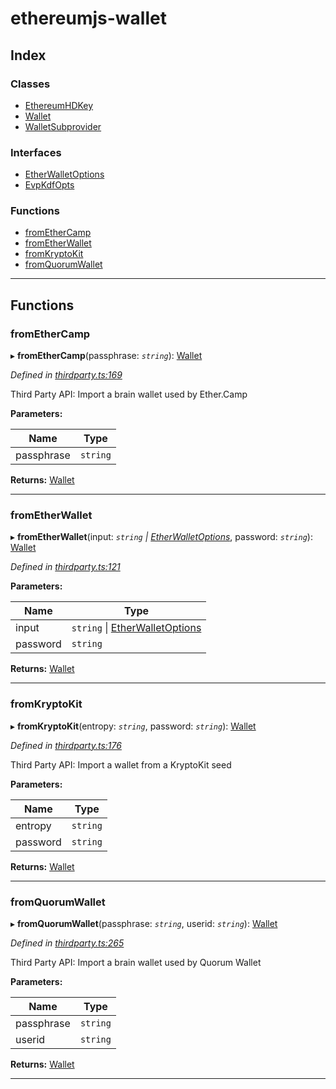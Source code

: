 # ethereumjs-wallet

## Index

### Classes

- [EthereumHDKey](classes/ethereumhdkey.md)
- [Wallet](classes/wallet.md)
- [WalletSubprovider](classes/walletsubprovider.md)

### Interfaces

- [EtherWalletOptions](interfaces/etherwalletoptions.md)
- [EvpKdfOpts](interfaces/evpkdfopts.md)

### Functions

- [fromEtherCamp](#fromethercamp)
- [fromEtherWallet](#frometherwallet)
- [fromKryptoKit](#fromkryptokit)
- [fromQuorumWallet](#fromquorumwallet)

---

## Functions

<a id="fromethercamp"></a>

### fromEtherCamp

▸ **fromEtherCamp**(passphrase: _`string`_): [Wallet](classes/wallet.md)

_Defined in [thirdparty.ts:169](https://github.com/ethereumjs/ethereumjs-wallet/blob/c748f97/src/thirdparty.ts#L169)_

Third Party API: Import a brain wallet used by Ether.Camp

**Parameters:**

| Name       | Type     |
| ---------- | -------- |
| passphrase | `string` |

**Returns:** [Wallet](classes/wallet.md)

---

<a id="frometherwallet"></a>

### fromEtherWallet

▸ **fromEtherWallet**(input: _`string` \| [EtherWalletOptions](interfaces/etherwalletoptions.md)_, password: _`string`_): [Wallet](classes/wallet.md)

_Defined in [thirdparty.ts:121](https://github.com/ethereumjs/ethereumjs-wallet/blob/c748f97/src/thirdparty.ts#L121)_

**Parameters:**

| Name     | Type                                                               |
| -------- | ------------------------------------------------------------------ |
| input    | `string` \| [EtherWalletOptions](interfaces/etherwalletoptions.md) |
| password | `string`                                                           |

**Returns:** [Wallet](classes/wallet.md)

---

<a id="fromkryptokit"></a>

### fromKryptoKit

▸ **fromKryptoKit**(entropy: _`string`_, password: _`string`_): [Wallet](classes/wallet.md)

_Defined in [thirdparty.ts:176](https://github.com/ethereumjs/ethereumjs-wallet/blob/c748f97/src/thirdparty.ts#L176)_

Third Party API: Import a wallet from a KryptoKit seed

**Parameters:**

| Name     | Type     |
| -------- | -------- |
| entropy  | `string` |
| password | `string` |

**Returns:** [Wallet](classes/wallet.md)

---

<a id="fromquorumwallet"></a>

### fromQuorumWallet

▸ **fromQuorumWallet**(passphrase: _`string`_, userid: _`string`_): [Wallet](classes/wallet.md)

_Defined in [thirdparty.ts:265](https://github.com/ethereumjs/ethereumjs-wallet/blob/c748f97/src/thirdparty.ts#L265)_

Third Party API: Import a brain wallet used by Quorum Wallet

**Parameters:**

| Name       | Type     |
| ---------- | -------- |
| passphrase | `string` |
| userid     | `string` |

**Returns:** [Wallet](classes/wallet.md)

---
